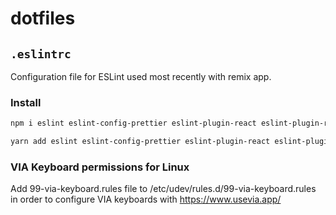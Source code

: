 # dotfiles

## `.eslintrc`

Configuration file for ESLint used most recently with remix app.

### Install

```sh
npm i eslint eslint-config-prettier eslint-plugin-react eslint-plugin-react-hooks -D
```

```sh
yarn add eslint eslint-config-prettier eslint-plugin-react eslint-plugin-react-hooks --dev
```

### VIA Keyboard permissions for Linux

Add 99-via-keyboard.rules file to /etc/udev/rules.d/99-via-keyboard.rules in order to configure VIA keyboards with https://www.usevia.app/
